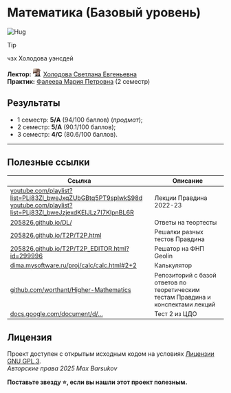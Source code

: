 # Математика (Базовый уровень)

<img alt="Hug" src="https://github.com/maxbarsukov/itmo/blob/master/.docs/hug.gif" height="250">

> [!TIP]
> чзх Холодова уэнсдей

**Лектор:** <a href="https://github.com/maxbarsukov/itmo/blob/master/.docs/tap-tap/README.md"><img alt="holodova" src="https://github.com/maxbarsukov/itmo/blob/master/.docs/tap-tap/holodova.gif" height="20"></a> [Холодова Светлана Евгеньевна](https://my.itmo.ru/persons/153941) \
**Практик:** [Фалеева Мария Петровна](https://my.itmo.ru/persons/161388) (2 семестр)

## Результаты

- 1 семестр: **5/A** (94/100 баллов) (_продмат_);
- 2 семестр: **5/A** (90.1/100 баллов);
- 3 семестр: **4/C** (80.6/100 баллов).

---

## Полезные ссылки

| Ссылка | Описание |
| --- | --- |
| [youtube.com/playlist?list=PLj83Zl_bweJxqZUbGBtq5PT9splwkS98d](https://www.youtube.com/playlist?list=PLj83Zl_bweJxqZUbGBtq5PT9splwkS98d) <br> [youtube.com/playlist?list=PLj83Zl_bweJzjexdKEIJLz7I7KlpnBL6R](https://www.youtube.com/playlist?list=PLj83Zl_bweJzjexdKEIJLz7I7KlpnBL6R) | Лекции Правдина 2022-23 |
| [205826.github.io/DL/](https://205826.github.io/DL/) | Ответы на теортесты |
| [205826.github.io/T2P/T2P.html](https://205826.github.io/T2P/T2P.html) | Решалки разных тестов Правдина |
| [205826.github.io/T2P/T2P_EDITOR.html?id=299996](https://205826.github.io/T2P/T2P_EDITOR.html?id=299996) | Решатор на ФНП Geolin |
| [dima.mysoftware.ru/proj/calc/calc.html#2+2](https://dima.mysoftware.ru/proj/calc/calc.html#2+2) | Калькулятор |
| [github.com/worthant/Higher-Mathematics](https://github.com/worthant/Higher-Mathematics) | Репозиторий с базой ответов по теоретическим тестам Правдина и конспектами лекций |
| [docs.google.com/document/d/...](https://docs.google.com/document/d/1y2GhwyQ8yHDrvo2ZQuKHMQDu_hn6WGVsV3e7J9aLFAc/edit?tab=t.0) | Тест 2 из ЦДО |

## Лицензия <a name="license"></a>

Проект доступен с открытым исходным кодом на условиях [Лицензии GNU GPL 3](https://opensource.org/license/gpl-3-0/). \
*Авторские права 2025 Max Barsukov*

**Поставьте звезду :star:, если вы нашли этот проект полезным.**

